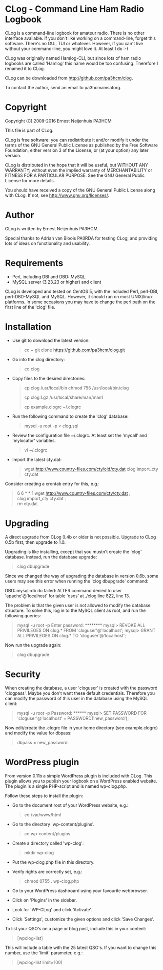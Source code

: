 # CLog - Command Line Ham Radio Logbook

CLog is a command-line logbook for amateur radio. There is no other
interface available. If you don't like working on a command-line, forget this
software. There's no GUI, TUI or whatever. However, if you can't live without
your command-line, you might love it. At least I do :-)

CLog was originally named Hamlog-CLI, but since lots of ham radio logbooks are
called 'Hamlog' this name would be too confusing. Therefore I renamed it to
CLog.

CLog can be downloaded from http://github.com/pa3hcm/clog.

To contact the author, send an email to pa3hcm<at>amsat<dot>org.


# Copyright

Copyright (C) 2008-2016 Ernest Neijenhuis PA3HCM

This file is part of CLog.

CLog is free software: you can redistribute it and/or modify it under the terms
of the GNU General Public License as published by the Free Software Foundation,
either version 3 of the License, or (at your option) any later version.

CLog is distributed in the hope that it will be useful, but WITHOUT ANY
WARRANTY; without even the implied warranty of MERCHANTABILITY or FITNESS FOR A
PARTICULAR PURPOSE. See the GNU General Public License for more details.

You should have received a copy of the GNU General Public License along with
CLog. If not, see <http://www.gnu.org/licenses/>.


# Author

CLog is written by Ernest Neijenhuis PA3HCM.

Special thanks to Adrian van Bloois PA0RDA for testing CLog, and providing lots
of ideas on functionality and usability.


# Requirements

- Perl, including DBI and DBD::MySQL
- MySQL server (3.23.23 or higher) and client

CLog is developed and tested on CentOS 5, with the included Perl, perl-DBI,
perl-DBD-MySQL and MySQL. However, it should run on most UNIX/linux platforms.
In some occasions you may have to change the perl path on the first line of the
'clog' file.


# Installation

- Use git to download the latest version:
  > cd ~
  > git clone https://github.com/pa3hcm/clog.git

- Go into the clog directory:
  > cd clog

- Copy files to the desired directories:
  > cp clog /usr/local/bin
  > chmod 755 /usr/local/bin/clog
  >
  > cp clog.1.gz /usr/local/share/man/man1
  >
  > cp example.clogrc ~/.clogrc

- Run the following command to create the 'clog' database:
  > mysql -u root -p < clog.sql

- Review the configuration file ~/.clogrc. At least set the 'mycall' and
  'mylocator' variables.
  > vi ~/.clogrc

- Import the latest cty.dat:
  > wget http://www.country-files.com/cty/old/cty.dat
  > clog import_cty cty.dat

Consider creating a crontab entry for this, e.g.:
  > 6 6 * * 1 wget http://www.country-files.com/cty/cty.dat ; \
  >         clog import_cty cty.dat ; \
  >         rm cty.dat


# Upgrading

A direct upgrade from CLog 0.4b or older is not possible. Upgrade to CLog 0.5b
first, then upgrade to 1.0.

Upgrading is like installing, except that you mustn't create the 'clog'
database. Instead, run the database upgrade:

  > clog dbupgrade

Since we changed the way of upgrading the database in version 0.6b, some users
may see this error when running the 'clog dbupgrade' command:

  DBD::mysql::db do failed: ALTER command denied to user 'apache'@'localhost'
  for table 'qsos' at ./clog line 822, <CONFIG> line 13.

The problem is that the given user is not allowed to modify the database
structure. To solve this, log in to the MySQL client as root, and run the
following queries:

  > mysql -u root -p
  Enter password: ********
  mysql> REVOKE ALL PRIVILEGES ON clog.* FROM 'cloguser'@'localhost';
  mysql> GRANT ALL PRIVILEGES ON clog.* TO 'cloguser'@'localhost'; 

Now run the upgrade again:

  > clog dbupgrade


# Security

When creating the database, a user 'cloguser' is created with the password
'clogpass'. Maybe you don't want these default credentials. Therefore you can
modify the password of this user in the database using the MySQL client:

  > mysql -u root -p
  > Password: ******
  > mysql> SET PASSWORD FOR 'cloguser'@'localhost' = PASSWORD('new_password');

Now edit/create the .clogrc file in your home directory (see example.clogrc)
and modify the value for dbpass:

  > dbpass = new_password


# WordPress plugin

From version 0.11b a simple WordPress plugin is included with CLog. This
plugin allows you to publish your logbook on a WordPress enabled website.
The plugin is a single PHP-script and is named wp-clog.php.

Follow these steps to install the plugin:

- Go to the document root of your WordPress website, e.g.:
  > cd /var/www/html

- Go to the directory 'wp-content/plugins'.
  > cd wp-content/plugins

- Create a directory called 'wp-clog':
  > mkdir wp-clog

- Put the wp-clog.php file in this directory.

- Verify rights are correctly set, e.g.:
  > chmod 0755 . wp-clog.php

- Go to your WordPress dashboard using your favourite webbrowser.

- Click on 'Plugins' in the sidebar.

- Look for 'WP-CLog' and click 'Activate'.

- Click 'Settings', customize the given options and click 'Save Changes'.

To list your QSO's on a page or blog post, include this in your content:
  > [wpclog-list]

This will include a table with the 25 latest QSO's. If you want to change
this number, use the 'limit' parameter, e.g.:
  > [wpclog-list limit=100]

